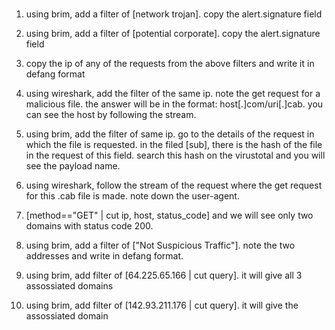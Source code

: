 # 

1. using brim, add a filter of [network trojan]. copy the alert.signature field

2. using brim, add a filter of [potential corporate]. copy the alert.signature field

3. copy the ip of any of the requests from the above filters and write it in defang format

4. using wireshark, add the filter of the same ip. note the get request for a malicious file. the answer will be in  the format: host[.]com/uri[.]cab. you can see the host by following the stream.

5. using brim, add the filter of same ip. go to the details of the request in which the file is requested. in the filed [sub], there is the hash of the file in the request of this field. search this hash on the virustotal and you will see the payload name.

6. using wireshark, follow the stream of the request where the get request for this .cab file is made. note down the user-agent.

7. [method=="GET" | cut ip, host, status_code] and we will see only two domains with status code 200.

8. using brim, add a filter of ["Not Suspicious Traffic"]. note the two addresses and write in defang format.

9. using brim, add filter of [64.225.65.166 | cut query]. it will give all 3 assossiated domains

10. using brim, add filter of [142.93.211.176 | cut query]. it will give the assossiated domain

